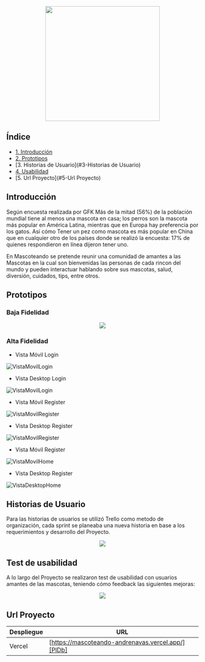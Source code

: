 <p align="center">
  <img width="300" height="300" src=".\src\img\logo.png">
</p>

## Índice

* [1. Introducción](#1-introducción)
* [2. Prototipos](#2-Prototipos)
* [3. Historias de Usuario](#3-Historias de Usuario)
* [4. Usabilidad](#4-Usabilidad)
* [5. Url Proyecto](#5-Url Proyecto)

## Introducción

Según encuesta realizada por GFK Más de la mitad (56%) de la población mundial tiene al menos una mascota en casa; los perros son la mascota más popular en América Latina, mientras que en Europa hay preferencia por los gatos. Así cómo Tener un pez como mascota es más popular en China que en cualquier otro de los países donde se realizó la encuesta: 17% de quienes respondieron en línea dijeron tener uno.

En Mascoteando se pretende reunir una comunidad de amantes a las Mascotas en la cual son bienvenidas las personas de cada rincon del mundo y pueden interactuar hablando sobre sus mascotas, salud, diversión, cuidados, tips, entre otros.

## Prototipos

### Baja Fidelidad

<p align="center">
  <img src="./src/img/bajaFidelidad.jpg">
</p>

### Alta Fidelidad
- Vista Móvil Login

![VistaMovilLogin](./src/img/vistaMovilLogin.jpg)

- Vista Desktop Login

![VistaMovilLogin](./src/img/vistaDesktopLogin.jpg)

- Vista Móvil Register

![VistaMovilRegister](./src/img/vistaMovilRegister.jpg)

- Vista Desktop Register

![VistaMovilRegister](./src/img/vistaDesktopRegister.jpg)

- Vista Móvil Register

![VistaMovilHome](./src/img/vistaMovilRegister.jpg)

- Vista Desktop Register

![VistaDesktopHome](./src/img/vistaDesktopHome.jpg)

## Historias de Usuario

Para las historias de usuarios se utilizó Trello como metodo de organización, cada sprint se planeaba una nueva historia  en base a los requerimientos y desarrollo del Proyecto. 

<p align="center">
  <img src="./src/img/HistoriasUsuario.jpg">
</p>


## Test de usabilidad

A lo largo del Proyecto se realizaron test de usabilidad con usuarios amantes de las mascotas, teniendo cómo feedback las siguientes mejoras:

<p align="center">
  <img src="./src/img/mejoras.jpg">
</p>


## Url Proyecto
| Despliegue | URL |
| ------ | ------ |
| Vercel | [https://mascoteando-andrenavas.vercel.app/][PlDb] |

